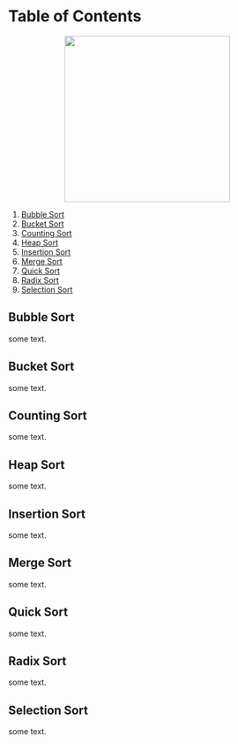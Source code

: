 # Table of Contents
<p align="center">
  <img 
    width="300"
    height="300"
    src="https://user-images.githubusercontent.com/102417356/165272477-35c86f34-89d2-4e11-a7b3-81b82a3a4bb8.gif"
  >
</p>

1. [Bubble Sort](#bubble-sort)
2. [Bucket Sort](#bucket-sort)
3. [Counting Sort](#counting-sort)
4. [Heap Sort](#heap-sort)
5. [Insertion Sort](#insertion-sort)
6. [Merge Sort](#merge-sort)
7. [Quick Sort](#quick-sort)
8. [Radix Sort](#radix-sort)
9. [Selection Sort](#selection-sort)

## Bubble Sort
some text.
## Bucket Sort
some text.
## Counting Sort
some text.
## Heap Sort
some text.
## Insertion Sort
some text.
## Merge Sort
some text.
## Quick Sort
some text.
## Radix Sort
some text.
## Selection Sort
some text.
